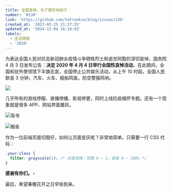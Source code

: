 ```yaml
---
title: 全国哀悼，为了更好地前行
number: '#130'
link: 'https://github.com/toFrankie/blog/issues/130'
created_at: '2023-02-25 21:37:25'
updated_at: '2024-12-04 16:16:42'
labels:
  - 生活随笔
  - '2020'
---
```

为表达全国人民对抗击新冠肺炎疫情斗争牺牲烈士和逝世同胞的深切哀悼，国务院 4 月 3 日发布公告：**决定 2020 年 4 月 4 日举行全国性哀悼活动**。在此期间，全国和驻外使领馆下半旗志哀，全国停止公共娱乐活动，从上午 10 时起，全国人民默哀 3 分钟，汽车、火车、舰船鸣笛，防空警报鸣响。

![](https://cdn.jsdelivr.net/gh/toFrankie/blog@main/images/2023/2/1677332408014.png)


几乎所有的游戏停服、直播停播、影视停更，同时上线抗疫缅怀专题。还有一个现象就是很多 APP、网站界面置灰。

![简书](https://cdn.jsdelivr.net/gh/toFrankie/blog@main/images/2023/2/1677332473902.png)

![掘金](https://cdn.jsdelivr.net/gh/toFrankie/blog@main/images/2023/2/1677332490924.png)

作为一位前端页面切图仔，如何让页面变灰呢？非常地简单。只需要一行 CSS 代码：

```css
.your-class {
  filter: grayscale(1); /* 灰度滤镜：范围 0 ~ 1，或者 0 ~ 100% */
}
```
**感谢有你们。‍️‍️‍♀️**

最后，希望春暖花开之日早些到来。
